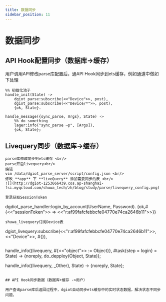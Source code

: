 ```yaml
---
title: 数据同步
sidebar_position: 11
---
```



# 数据同步
## API Hook配置同步（数据库->缓存）
用户调用API修改parse库配置后，通API Hook同步到ets缓存，例如通道中做如下处理
```
%% 初始化池子
handle_init(State) ->
    dgiot_parse:subscribe(<<"Device">>, post),
    dgiot_parse:subscribe(<<"Device/*">>, post),
    {ok, State}.

handle_message({sync_parse, Args}, State) ->
    %% do something 
    lager:info("sync_parse ~p", [Args]),
    {ok, State};
```

## Livequery同步（数据库->缓存）
```
parse库修改同步到ets缓存 <br/>	
parse开启livequery<br/>	
编辑
vim /data/dgiot_parse_server/script/config.json <br/>	
修改 **app** 下 **liveQuery** 添加需要同步的表 <br/>	
![](http://dgiot-1253666439.cos.ap-shanghai-fsi.myqcloud.com/shuwa_tech/zh/blog/study/parse/livequery_config.png)

登录获取SessionToken
```
dgdiot_parse_handler:login_by_account(UserName, Password).
{ok,#{<<"sessionToken">> => <<"r:af99fafcfebbcfe04770e74ca2646b11">>}}
```
shuwa_livequery订阅Device表
```
 dgiot_livequery:subscribe(<<"r:af99fafcfebbcfe04770e74ca2646b11">>, <<"Device">>, #{}),
```

```
handle_info({livequery, #{<<"object">> := Object}}, #task{step = login} = State) ->
    {noreply, do_depploy(Object, State)};

handle_info({livequery, _Other}, State) ->
    {noreply, State};
```

## API Hook同步数据（数据库+缓存 ->用户）

用户查询parse库后返回过程中，dgiot自动同步ets缓存中的实时状态数据，解决状态不同步问题，
